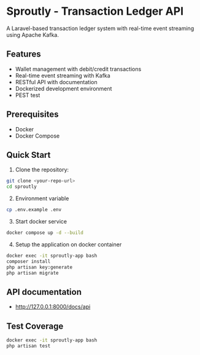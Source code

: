 # Sproutly - Transaction Ledger API

A Laravel-based transaction ledger system with real-time event streaming using Apache Kafka.

## Features

-   Wallet management with debit/credit transactions
-   Real-time event streaming with Kafka
-   RESTful API with  documentation
-   Dockerized development environment
-   PEST test 

## Prerequisites

-   Docker
-   Docker Compose

## Quick Start

1. Clone the repository:

```bash
git clone <your-repo-url>
cd sproutly
```

2. Environment variable

```bash
cp .env.example .env
```

3. Start docker service

```bash
docker compose up -d --build
```

4. Setup the application on docker container

```bash
docker exec -it sproutly-app bash
composer install
php artisan key:generate
php artisan migrate
```

## API documentation

-   http://127.0.0.1:8000/docs/api

## Test Coverage

```bash
docker exec -it sproutly-app bash
php artisan test
```
